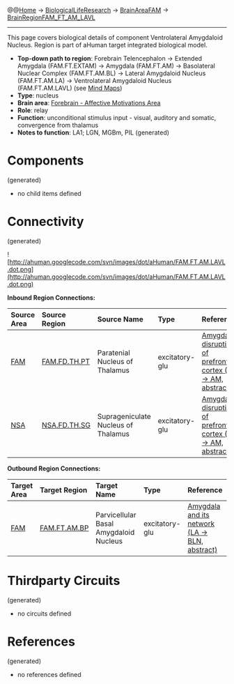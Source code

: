 @@[Home](Home.md) -> [BiologicalLifeResearch](BiologicalLifeResearch.md) -> [BrainAreaFAM](BrainAreaFAM.md) -> [BrainRegionFAM\_FT\_AM\_LAVL](BrainRegionFAM_FT_AM_LAVL.md)

---


This page covers biological details of component Ventrolateral Amygdaloid Nucleus.
Region is part of aHuman target integrated biological model.

  * **Top-down path to region**: Forebrain Telencephalon -> Extended Amygdala (FAM.FT.EXTAM) -> Amygdala (FAM.FT.AM) -> Basolateral Nuclear Complex (FAM.FT.AM.BL) -> Lateral Amygdaloid Nucleus (FAM.FT.AM.LA) -> Ventrolateral Amygdaloid Nucleus (FAM.FT.AM.LAVL) (see [Mind Maps](OverallMindMaps.md))
  * **Type**: nucleus
  * **Brain area**: [Forebrain - Affective Motivations Area](BrainAreaFAM.md)
  * **Role**: relay
  * **Function**: unconditional stimulus input - visual, auditory and somatic, convergence from thalamus
  * **Notes to function**: LA1; LGN, MGBm, PIL
(generated)
# Components #
(generated)


  * no child items defined

# Connectivity #
(generated)


![http://ahuman.googlecode.com/svn/images/dot/aHuman/FAM.FT.AM.LAVL.dot.png](http://ahuman.googlecode.com/svn/images/dot/aHuman/FAM.FT.AM.LAVL.dot.png)

**Inbound Region Connections:**

| **Source Area** | **Source Region** | **Source Name** | **Type** | **Reference** |
|:----------------|:------------------|:----------------|:---------|:--------------|
| [FAM](BrainAreaFAM.md) | [FAM.FD.TH.PT](BrainRegionFAM_FD_TH_PT.md) | Paratenial Nucleus of Thalamus | excitatory-glu | [Amygdalar disruption of prefrontal cortex (TH -> AM, abstract)](http://neuropolitics.org/defaultmay10.asp) |
| [NSA](BrainAreaNSA.md) | [NSA.FD.TH.SG](BrainRegionNSA_FD_TH_SG.md) | Suprageniculate Nucleus of Thalamus | excitatory-glu | [Amygdalar disruption of prefrontal cortex (TH -> AM, abstract)](http://neuropolitics.org/defaultmay10.asp) |

**Outbound Region Connections:**

| **Target Area** | **Target Region** | **Target Name** | **Type** | **Reference** |
|:----------------|:------------------|:----------------|:---------|:--------------|
| [FAM](BrainAreaFAM.md) | [FAM.FT.AM.BP](BrainRegionFAM_FT_AM_BP.md) | Parvicellular Basal Amygdaloid Nucleus | excitatory-glu | [Amygdala and its network (LA -> BLN, abstract)](http://www.surgicalneurologyint.com/article.asp?issn=2152-7806;year=2012;volume=3;issue=2;spage=40;epage=46;aulast=Langevin) |

# Thirdparty Circuits #
(generated)

  * no circuits defined

# References #
(generated)

  * no references defined
